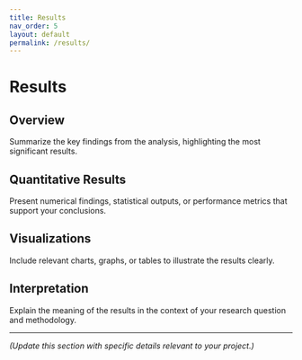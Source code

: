 ```yaml
---
title: Results
nav_order: 5
layout: default
permalink: /results/
---
```


# Results

## Overview
Summarize the key findings from the analysis, highlighting the most significant results.

## Quantitative Results
Present numerical findings, statistical outputs, or performance metrics that support your conclusions.

## Visualizations
Include relevant charts, graphs, or tables to illustrate the results clearly.

## Interpretation
Explain the meaning of the results in the context of your research question and methodology.

---

*(Update this section with specific details relevant to your project.)*
